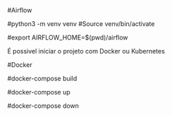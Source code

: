 #Airflow

#python3 -m venv venv
#Source venv/bin/activate

#export AIRFLOW_HOME=$(pwd)/airflow


É possivel iniciar o projeto com Docker ou Kubernetes


#Docker

#docker-compose build

#docker-compose up

#docker-compose down

